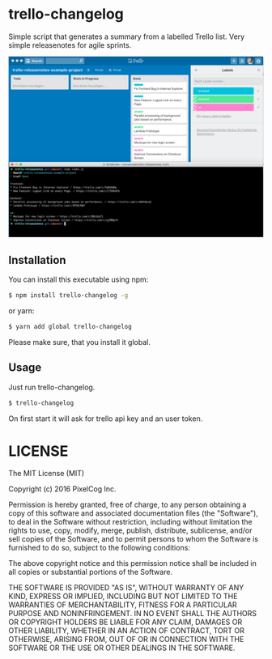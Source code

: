 trello-changelog
===========

Simple script that generates a summary from a labelled Trello list. Very simple releasenotes for agile sprints.


![Screenshot](https://github.com/klausbreyer/trello-changelog/raw/master/screenshot.png)

## Installation


You can install this executable using npm:

```bash
$ npm install trello-changelog -g
```

or yarn:

```bash
$ yarn add global trello-changelog
```

Please make sure, that you install it global. 


## Usage

Just run trello-changelog. 

```bash
$ trello-changelog
```

On first start it will ask for trello api key and an user token.

LICENSE
=======

The MIT License (MIT)

Copyright (c) 2016 PixelCog Inc.

Permission is hereby granted, free of charge, to any person obtaining a copy
of this software and associated documentation files (the "Software"), to deal
in the Software without restriction, including without limitation the rights
to use, copy, modify, merge, publish, distribute, sublicense, and/or sell
copies of the Software, and to permit persons to whom the Software is
furnished to do so, subject to the following conditions:

The above copyright notice and this permission notice shall be included in all
copies or substantial portions of the Software.

THE SOFTWARE IS PROVIDED "AS IS", WITHOUT WARRANTY OF ANY KIND, EXPRESS OR
IMPLIED, INCLUDING BUT NOT LIMITED TO THE WARRANTIES OF MERCHANTABILITY,
FITNESS FOR A PARTICULAR PURPOSE AND NONINFRINGEMENT. IN NO EVENT SHALL THE
AUTHORS OR COPYRIGHT HOLDERS BE LIABLE FOR ANY CLAIM, DAMAGES OR OTHER
LIABILITY, WHETHER IN AN ACTION OF CONTRACT, TORT OR OTHERWISE, ARISING FROM,
OUT OF OR IN CONNECTION WITH THE SOFTWARE OR THE USE OR OTHER DEALINGS IN THE
SOFTWARE.